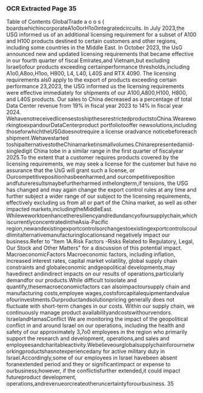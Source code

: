 ### OCR Extracted Page 35

Table of Contents
GlobalTrade
     a      o o s  (      
boardswhichincorporateA1o0orH1o0integratedcircuits.
In July 2023,the USG informed us of an additional licensing requirement for a subset of A100 and H100 products destined to certain
customers and other regions, including some countries in the Middle East.
In October 2023, the UsG announced new and updated licensing requirements that became effective in our fourth quarter of fiscal
Emirates,and Vietnam,but excluding Israel)ofour products exceeding certainperformance thresholds,including A1o0,A8oo,H1oo,
H800, L4, L40, L40S and RTX 4090. The licensing requirements als0 apply to the export of products exceeding certain performance
23,2023, the USG informed us the licensing requirements were effective immediately for shipments of our A100,A800,H100, H800,
and L40S products. Our sales to China decreased as a percentage of total Data Center revenue from 19% in fiscal year 2023 to
14% in fiscal year 2024.
WehavenotreceivedlicensestoshiptheserestrictedproductstoChina.WeareworkingtoexpandourDataCenterproduct
portfoliotooffer newsolutions,including thoseforwhichtheUSGdoesnotrequire a license oradvance noticebeforeeach
shipment.Wehavestarted toshipalternativestotheChinamarketinsmallvolumes.Chinarepresentedamid-singledigit
China tobe in a similar range in the first quarter of fiscalyear 2025.To the extent that a customer requires products covered by the
licensing requirements, we may seek a license for the customer but have no assurance that the UsG will grant such a license, or
Ourcompetitivepositionhasbeenharmed,and ourcompetitiveposition andfutureresultsmaybefurtherharmed inthelongterm,if
tensions, the USG has changed and may again change the export control rules at any time and further subject a wider range of our
subject to the licensing requirements, effectively excluding us from all or part of the China market, as well as other impacted
markets,includingtheMiddleEast.
Whileweworktoenhancetheresiliencyandredundancyofoursupplychain,whichiscurrentlyconcentratedintheAsia-Pacific
region,newandexistingexportcontrolsorchangestoexistingexportcontrolscouldlimitalternativemanufacturinglocationsand
negatively impact our business.Refer to “ltem 1A.Risk Factors -Risks Related to Regulatory, Legal, Our Stock and Other Matters"
for a discussion of this potential impact.
MacroeconomicFactors
Macroeconomic factors, including inflation, increased interest rates, capital market volatility, global supply chain constraints and
globaleconomic andgeopolitical developments,may havedirect andindirect impacts on our results of operations,particularly
demandfor our products.While difficult toisolate and quantify,thesemacroeconomicfactors can alsoimpactoursupply chain and
manufacturing costs,employee wages,costsforcapitalequipmentandvalue ofourinvestments.Ourproductandsolutionpricing
generally does not fluctuate with short-term changes in our costs. Within our supply chain, we continuously manage product
availabilityandcostswithourvendors.
IsraelandHamasConflict
We are monitoring the impact of the geopolitical conflict in and around Israel on our operations, including the health and safety of our
approximately 3,7o0 employees in the region who primarily support the research and development, operations,and sales and
employeesandcharitableactivity.Webelieveourglobalsupplychainforournetworkingproductshasnotexperiencedany
for active military duty in Israel.Accordingly,some of our employees in Israel havebeen absent foranextended period and they or
significantimpact or expense to ourbusiness;however, if the conflictisfurther extended,it could impact futureproduct development,
operations,andrevenueorcreateotheruncertaintyforourbusiness.
35